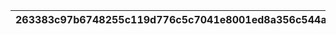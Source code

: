 |263383c97b6748255c119d776c5c7041e8001ed8a356c544ab4aef7536ae983a|98b956856efaf1e767e829eb91f59c8849f4d84cfe590e500a76471bc5f859fc|6ac9edd6699b5ba3fe7c4eb68afdfcb39c4fa96947aad661fb43535f6d1912a4|de9081579c239a45b432d2d2e9bb3c69087a73cb2e9b349462626afb0db0efb0|f0a329f4a4cd6d1df643414200d85b2f1f47f83031607c379dd85e42ec7b2e39|1b7bd12f55eb3099e5cd14f63230027cf624af9a0f6bc86c285f459ae5020ecf|43454900d49db3c315d7a0734b9613fdb7bebad9783105816d3c9d03bb028b61|51520de0933614d985f3c17f9fa1e30d9a1578eb103179f1998136081d29c9ca|b276a9863e8647d85c8543ef2c80becdee34ba0c093dd2a4da800115e5c28846|a3b5e87fd35b9309931b9dcf7c943d28459e849c89d4a6aa1f704e3c20bc36b0|
| --- | --- | --- | --- | --- | --- | --- | --- | --- | --- |